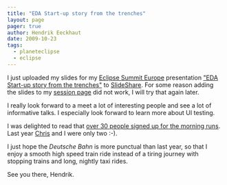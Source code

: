 ```yaml
---
title: "EDA Start-up story from the trenches"
layout: page 
pager: true
author: Hendrik Eeckhaut
date: 2009-10-23
tags: 
  - planeteclipse
  - eclipse
---
```

I just uploaded my slides for my <a href="http://www.eclipsecon.org/summiteurope2009/">Eclipse Summit Europe</a> presentation <a href="http://www.eclipsecon.org/summiteurope2009/sessions?id=990">"EDA Start-up story from the trenches"</a> to <a href="http://www.slideshare.net/sigasi/eda-startup-story-from-the-trenches">SlideShare</a>. For some reason adding the slides to my <a href="http://www.eclipsecon.org/summiteurope2009/sessions?id=990">session page</a> did not work, I will try that again later.

I really look forward to a meet a lot of interesting people and see a lot of informative talks. I especially look forward to learn more about UI testing.

I was delighted to read that <a href="http://aniszczyk.org/2009/10/19/eclipse-summit-europe-2009/">over 30 people signed up for the morning runs</a>. Last year <a href="http://aniszczyk.org">Chris</a> and I were only two :-).

I just hope the <em>Deutsche Bahn</em> is more punctual than last year, so that I enjoy a smooth high speed train ride instead of a tiring journey with stopping trains and long, nightly taxi rides.

See you there,
Hendrik.
